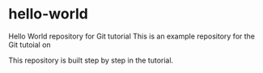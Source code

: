 # hello-world
Hello World repository for Git tutorial
This is an example repository for the Git tutoial on 

This repository is built step by step in the tutorial.
